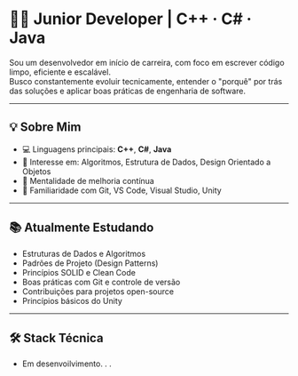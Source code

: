 # 👨‍💻 Junior Developer | C++ · C# · Java

Sou um desenvolvedor em início de carreira, com foco em escrever código limpo, eficiente e escalável.  
Busco constantemente evoluir tecnicamente, entender o "porquê" por trás das soluções e aplicar boas práticas de engenharia de software.

---

## 💡 Sobre Mim

- 💻 Linguagens principais: **C++**, **C#**, **Java**
- 🧠 Interesse em: Algoritmos, Estrutura de Dados, Design Orientado a Objetos
- 🔄 Mentalidade de melhoria contínua
- 🧰 Familiaridade com Git, VS Code, Visual Studio, Unity

---

## 📚 Atualmente Estudando

- Estruturas de Dados e Algoritmos
- Padrões de Projeto (Design Patterns)
- Princípios SOLID e Clean Code
- Boas práticas com Git e controle de versão
- Contribuições para projetos open-source
- Princípios básicos do Unity

---

## 🛠️ Stack Técnica
- Em desenvoilvimento. . .
